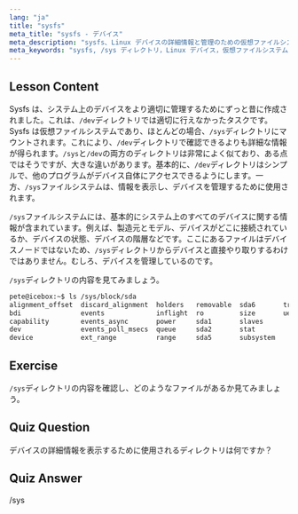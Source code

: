 ```yaml
---
lang: "ja"
title: "sysfs"
meta_title: "sysfs - デバイス"
meta_description: "sysfs、Linux デバイスの詳細情報と管理のための仮想ファイルシステムについて学びます。/sys と/dev の違いを理解しましょう。Linux の学習を始めましょう！"
meta_keywords: "sysfs, /sys ディレクトリ，Linux デバイス，仮想ファイルシステム，Linux チュートリアル，初心者ガイド"
---
```


## Lesson Content

Sysfs は、システム上のデバイスをより適切に管理するためにずっと昔に作成されました。これは、`/dev`ディレクトリでは適切に行えなかったタスクです。Sysfs は仮想ファイルシステムであり、ほとんどの場合、`/sys`ディレクトリにマウントされます。これにより、`/dev`ディレクトリで確認できるよりも詳細な情報が得られます。`/sys`と`/dev`の両方のディレクトリは非常によく似ており、ある点ではそうですが、大きな違いがあります。基本的に、`/dev`ディレクトリはシンプルで、他のプログラムがデバイス自体にアクセスできるようにします。一方、`/sys`ファイルシステムは、情報を表示し、デバイスを管理するために使用されます。

`/sys`ファイルシステムには、基本的にシステム上のすべてのデバイスに関する情報が含まれています。例えば、製造元とモデル、デバイスがどこに接続されているか、デバイスの状態、デバイスの階層などです。ここにあるファイルはデバイスノードではないため、`/sys`ディレクトリからデバイスと直接やり取りするわけではありません。むしろ、デバイスを管理しているのです。

`/sys`ディレクトリの内容を見てみましょう。

```bash
pete@icebox:~$ ls /sys/block/sda
alignment_offset  discard_alignment  holders   removable  sda6       trace
bdi               events             inflight  ro         size       uevent
capability        events_async       power     sda1       slaves
dev               events_poll_msecs  queue     sda2       stat
device            ext_range          range     sda5       subsystem
```

## Exercise

`/sys`ディレクトリの内容を確認し、どのようなファイルがあるか見てみましょう。

## Quiz Question

デバイスの詳細情報を表示するために使用されるディレクトリは何ですか？

## Quiz Answer

/sys
